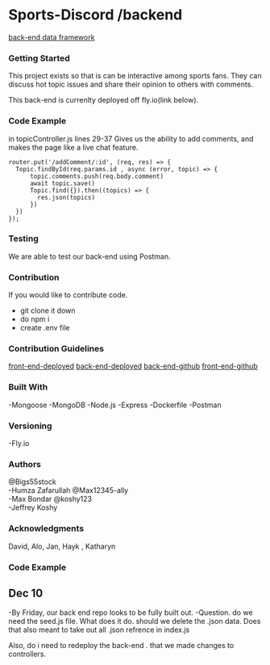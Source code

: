 # Sports-Discord /backend


[back-end data framework](https://media.git.generalassemb.ly/user/45445/files/565f3f7f-e8e7-47e4-a527-62d18a3b060a)

### Getting Started

This project exists so that is can be interactive among sports fans. They can discuss hot topic issues and share their opinion to others with comments. 

This back-end is currenlty deployed off fly.io(link below).

### Code Example
in topicController.js lines 29-37
Gives us the ability to add comments, and makes the page like a live chat feature.
```
router.put('/addComment/:id', (req, res) => {
  Topic.findById(req.params.id , async (error, topic) => {
      topic.comments.push(req.body.comment)
      await topic.save()
      Topic.find({}).then((topics) => {
        res.json(topics)
      })
  })
});
```
### Testing
We are able to test our back-end using Postman. 

### Contribution
If you would like to contribute code. 
- git clone it down
- do npm i
- create .env file

### Contribution Guidelines

[front-end-deployed](https://project3-front-end.vercel.app/)
[back-end-deployed](https://sports-discord.fly.dev/api/topics)
[back-end-github](https://github.com/koshy123/project3-back-end)
[front-end-github](https://github.com/koshy123/project3-front-end)

### Built With
-Mongoose
-MongoDB
-Node.js
-Express
-Dockerfile
-Postman


### Versioning
-Fly.io

### Authors
@Bigs55stock   
-Humza Zafarullah
@Max12345-ally    
-Max Bondar
@koshy123     
-Jeffrey Koshy

### Acknowledgments

David, Alo, Jan, Hayk , Katharyn

### Code Example
## Dec 10
-By Friday, our back end repo looks to be fully built out.
-Question. do we need the seed.js file. What does it do. should we delete the .json data.
Does that also meant to take out all .json refrence in index.js

Also, do i need to redeploy the back-end . that we made changes to controllers.
